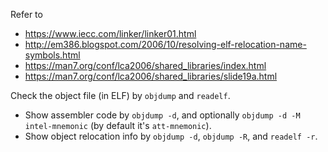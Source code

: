 Refer to

* https://www.iecc.com/linker/linker01.html
* http://em386.blogspot.com/2006/10/resolving-elf-relocation-name-symbols.html
* https://man7.org/conf/lca2006/shared_libraries/index.html
* https://man7.org/conf/lca2006/shared_libraries/slide19a.html

Check the object file (in ELF) by `objdump` and `readelf`.

* Show assembler code by `objdump -d`, and optionally `objdump -d -M intel-mnemonic` (by default it's `att-mnemonic`).
* Show object relocation info by `objdump -d`, `objdump -R`, and `readelf -r`.
